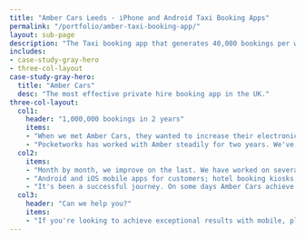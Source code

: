 ```yaml
---
title: "Amber Cars Leeds - iPhone and Android Taxi Booking Apps"
permalink: "/portfolio/amber-taxi-booking-app/"
layout: sub-page
description: "The Taxi booking app that generates 40,000 bookings per week on Android and iPhone."
includes:
- case-study-gray-hero
- three-col-layout
case-study-gray-hero:
  title: "Amber Cars"
  desc: "The most effective private hire booking app in the UK."
three-col-layout:
  col1:
    header: "1,000,000 bookings in 2 years"
    items:
    - "When we met Amber Cars, they wanted to increase their electronic bookings from 15% to 30%. They believed mobile was going to be a big part of doing this."
    - "Pocketworks has worked with Amber steadily for two years. We've had 100s of meetings, countless design sessions and tried many ideas."
  col2:
    items:
    - "Month by month, we improve on the last. We have worked on several solutions; all made a small but significant difference."
    - "Android and iOS mobile apps for customers; hotel booking kiosks; tablet apps for the office to coordinate the fleet; a mobile website that generated 3,000 calls the week it was turned on."
    - "It's been a successful journey. On some days Amber Cars achieve over 50% of bookings electronically."
  col3:
    header: "Can we help you?"
    items:
    - "If you're looking to achieve exceptional results with mobile, please get in touch."
---
```


